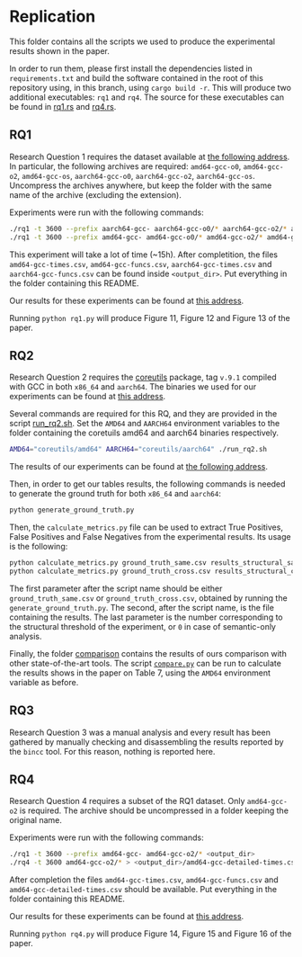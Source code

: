 # Replication

This folder contains all the scripts we used to produce the experimental results shown in the paper.

In order to run them, please first install the dependencies listed in `requirements.txt` and build the software contained in the root of this repository using, in this branch, using `cargo build -r`.
This will produce two additional executables: `rq1` and `rq4`. The source for these executables can be found in [rq1.rs](src/rq1.rs) and [rq4.rs](src/rq4.rs).

## RQ1

Research Question 1 requires the dataset available at [the following address](https://zenodo.org/record/3865122#.X0XzttP7T_Q).
In particular, the following archives are required: `amd64-gcc-o0`, `amd64-gcc-o2`, `amd64-gcc-os`, `aarch64-gcc-o0`, `aarch64-gcc-o2`, `aarch64-gcc-os`.
Uncompress the archives anywhere, but keep the folder with the same name of the archive (excluding the extension).

Experiments were run with the following commands:
```bash
./rq1 -t 3600 --prefix aarch64-gcc- aarch64-gcc-o0/* aarch64-gcc-o2/* aarch64-gcc-os/* <output_dir>
./rq1 -t 3600 --prefix amd64-gcc- amd64-gcc-o0/* amd64-gcc-o2/* amd64-gcc-os/* <output_dir>
```
This experiment will take a lot of time (~15h). After completition, the files `amd64-gcc-times.csv`, `amd64-gcc-funcs.csv`, `aarch64-gcc-times.csv` and `aarch64-gcc-funcs.csv` can be found inside `<output_dir>`. Put everything in the folder containing this README.

Our results for these experiments can be found at [this address](https://sel.ist.osaka-u.ac.jp/people/davidepi/bincc/bincc_rq1_results.tar.xz).


Running `python rq1.py` will produce Figure 11, Figure 12 and Figure 13 of the paper.

## RQ2

Research Question 2 requires the [coreutils](https://www.gnu.org/software/coreutils/) package, tag `v.9.1` compiled with GCC in both `x86_64` and `aarch64`. The binaries we used for our experiments can be found at [this address](https://sel.ist.osaka-u.ac.jp/people/davidepi/bincc/coreutils.tar.xz).

Several commands are required for this RQ, and they are provided in the script [run_rq2.sh](https://github.com/davidepi/bincc/blob/experiments/experiments/run_rq2.sh). Set the `AMD64` and `AARCH64` environment variables to the folder containing the coretuils amd64 and aarch64 binaries respectively.
```bash
AMD64="coreutils/amd64" AARCH64="coreutils/aarch64" ./run_rq2.sh
```

The results of our experiments can be found at [the following address](https://sel.ist.osaka-u.ac.jp/people/davidepi/bincc/bincc_rq2_results.tar.xz).

Then, in order to get our tables results, the following commands is needed to generate the ground truth for both `x86_64` and `aarch64`:
```bash
python generate_ground_truth.py
```
Then, the `calculate_metrics.py` file can be used to extract True Positives, False Positives and False Negatives from the experimental results.
Its usage is the following:
```bash
python calculate_metrics.py ground_truth_same.csv results_structural_same_2.csv 2
python calculate_metrics.py ground_truth_cross.csv results_structural_cross_2.csv 2
```
The first parameter after the script name should be either `ground_truth_same.csv` or `ground_truth_cross.csv`, obtained by running the `generate_ground_truth.py`. The second, after the script name, is the file containing the results. The last parameter is the number corresponding to the structural threshold of the experiment, or `0` in case of semantic-only analysis.

Finally, the folder [comparison](https://github.com/davidepi/bincc/tree/experiments/experiments/comparison) contains the results of ours comparison with other state-of-the-art tools. The script [`compare.py`](https://github.com/davidepi/bincc/blob/experiments/experiments/comparison/compare.py) can be run to calculate the results shows in the paper on Table 7, using the `AMD64` environment variable as before.


## RQ3

Research Question 3 was a manual analysis and every result has been gathered by manually checking and disassembling the results reported by the `bincc` tool.
For this reason, nothing is reported here.

## RQ4

Research Question 4 requires a subset of the RQ1 dataset. Only `amd64-gcc-o2` is required. The archive should be uncompressed in a folder keeping the original name.

Experiments were run with the following commands:
```bash
./rq1 -t 3600 --prefix amd64-gcc- amd64-gcc-o2/* <output_dir>
./rq4 -t 3600 amd64-gcc-o2/* > <output_dir>/amd64-gcc-detailed-times.csv
```
After completion the files `amd64-gcc-times.csv`, `amd64-gcc-funcs.csv` and `amd64-gcc-detailed-times.csv` should be available. Put everything in the folder containing this README.

Our results for these experiments can be found at [this address](https://sel.ist.osaka-u.ac.jp/people/davidepi/bincc/bincc_rq4_results.tar.xz).

Running `python rq4.py`  will produce Figure 14, Figure 15 and Figure 16 of the paper.
